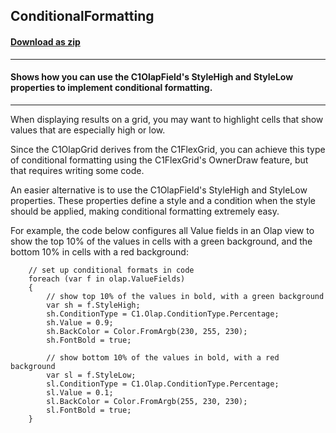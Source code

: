 ## ConditionalFormatting
#### [Download as zip](https://minhaskamal.github.io/DownGit/#/home?url=https://github.com/GrapeCity/ComponentOne-WinForms-Samples/tree/master/NetFramework\Olap\CS\ConditionalFormatting\ConditionalFormatting)
____
#### Shows how you can use the C1OlapField's StyleHigh and StyleLow properties to implement conditional formatting.
____
When displaying results on a grid, you may want to highlight cells that show values that are especially high or low. 

Since the C1OlapGrid derives from the C1FlexGrid, you can achieve this type of conditional formatting using the C1FlexGrid's OwnerDraw feature, but that requires writing some code. 

An easier alternative is to use the C1OlapField's StyleHigh and StyleLow properties. These properties define a style and a condition when the style should be applied, making conditional formatting extremely easy. 

For example, the code below configures all Value fields in an Olap view to show the top 10% of the values in cells with a green background, and the bottom 10% in cells with a red background: 

```
    // set up conditional formats in code
    foreach (var f in olap.ValueFields)
    {
        // show top 10% of the values in bold, with a green background
        var sh = f.StyleHigh;
        sh.ConditionType = C1.Olap.ConditionType.Percentage;
        sh.Value = 0.9;
        sh.BackColor = Color.FromArgb(230, 255, 230);
        sh.FontBold = true;

        // show bottom 10% of the values in bold, with a red background
        var sl = f.StyleLow;
        sl.ConditionType = C1.Olap.ConditionType.Percentage;
        sl.Value = 0.1;
        sl.BackColor = Color.FromArgb(255, 230, 230);
        sl.FontBold = true;
    }
```

